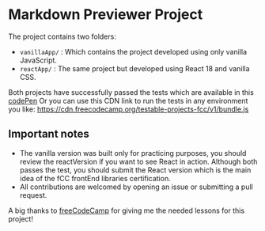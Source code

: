 # Markdown Previewer Project

The project contains two folders:

- `vanillaApp/` : Which contains the project developed using only vanilla JavaScript.
- `reactApp/` : The same project but developed using React 18 and vanilla CSS.

Both projects have successfully passed the tests which are available in this [codePen](https://codepen.io/pen?template=MJjpwO) Or you can use this CDN link to run the tests in any environment you like: https://cdn.freecodecamp.org/testable-projects-fcc/v1/bundle.js

## Important notes

- The vanilla version was built only for practicing purposes, you should review the reactVersion if you want to see React in action. Although both passes the test, you should submit the React version which is the main idea of the fCC frontEnd libraries certification.
- All contributions are welcomed by opening an issue or submitting a pull request.

A big thanks to [freeCodeCamp](https://www.freecodecamp.org/) for giving me the needed lessons for this project!
